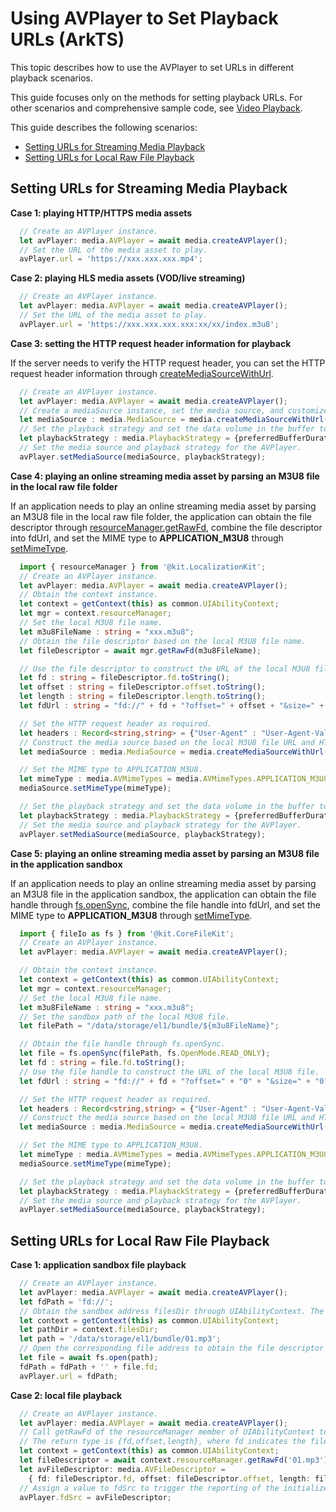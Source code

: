# Using AVPlayer to Set Playback URLs (ArkTS)
This topic describes how to use the AVPlayer to set URLs in different playback scenarios.

This guide focuses only on the methods for setting playback URLs. For other scenarios and comprehensive sample code, see [Video Playback](video-playback.md).

This guide describes the following scenarios:
- [Setting URLs for Streaming Media Playback](#setting-urls-for-streaming-media-playback)
- [Setting URLs for Local Raw File Playback](#setting-urls-for-local-raw-file-playback)

## Setting URLs for Streaming Media Playback
**Case 1: playing HTTP/HTTPS media assets**
```ts
  // Create an AVPlayer instance.
  let avPlayer: media.AVPlayer = await media.createAVPlayer();
  // Set the URL of the media asset to play.
  avPlayer.url = 'https://xxx.xxx.xxx.mp4';
```

**Case 2: playing HLS media assets (VOD/live streaming)**
```ts
  // Create an AVPlayer instance.
  let avPlayer: media.AVPlayer = await media.createAVPlayer();
  // Set the URL of the media asset to play.
  avPlayer.url = 'https://xxx.xxx.xxx.xxx:xx/xx/index.m3u8';
```

**Case 3: setting the HTTP request header information for playback**

If the server needs to verify the HTTP request header, you can set the HTTP request header information through [createMediaSourceWithUrl](../../reference/apis-media-kit/js-apis-media.md#mediacreatemediasourcewithurl12).
```ts
  // Create an AVPlayer instance.
  let avPlayer: media.AVPlayer = await media.createAVPlayer();
  // Create a mediaSource instance, set the media source, and customize an HTTP request. If necessary, set fields such as User-Agent, Cookie, and Referer in key-value pairs.
  let mediaSource : media.MediaSource = media.createMediaSourceWithUrl("https://xxx.xxx.xxx.xxx:xx/xx/index.m3u8",  {"User-Agent" : "User-Agent-Value", "Cookie" : "Cookie-Value", "Referer" : "Referer-Value"});
  // Set the playback strategy and set the data volume in the buffer to 20s.
  let playbackStrategy : media.PlaybackStrategy = {preferredBufferDuration: 20};
  // Set the media source and playback strategy for the AVPlayer.
  avPlayer.setMediaSource(mediaSource, playbackStrategy);
```

**Case 4: playing an online streaming media asset by parsing an M3U8 file in the local raw file folder**

If an application needs to play an online streaming media asset by parsing an M3U8 file in the local raw file folder, the application can obtain the file descriptor through [resourceManager.getRawFd](../../reference/apis-localization-kit/js-apis-resource-manager.md#getrawfd9), combine the file descriptor into fdUrl, and set the MIME type to **APPLICATION_M3U8** through [setMimeType](../../reference/apis-media-kit/js-apis-media.md#setmimetype12).
```ts
  import { resourceManager } from '@kit.LocalizationKit';
  // Create an AVPlayer instance.
  let avPlayer: media.AVPlayer = await media.createAVPlayer();
  // Obtain the context instance.
  let context = getContext(this) as common.UIAbilityContext;
  let mgr = context.resourceManager;
  // Set the local M3U8 file name.
  let m3u8FileName : string = "xxx.m3u8";
  // Obtain the file descriptor based on the local M3U8 file name.
  let fileDescriptor = await mgr.getRawFd(m3u8FileName);

  // Use the file descriptor to construct the URL of the local M3U8 file.
  let fd : string = fileDescriptor.fd.toString();
  let offset : string = fileDescriptor.offset.toString();
  let length : string = fileDescriptor.length.toString();
  let fdUrl : string = "fd://" + fd + "?offset=" + offset + "&size=" + length;

  // Set the HTTP request header as required.
  let headers : Record<string,string> = {"User-Agent" : "User-Agent-Value", "Cookie" : "Cookie-Value"};
  // Construct the media source based on the local M3U8 file URL and HTTP request header.
  let mediaSource : media.MediaSource = media.createMediaSourceWithUrl(fdUrl, headers);

  // Set the MIME type to APPLICATION_M3U8.
  let mimeType : media.AVMimeTypes = media.AVMimeTypes.APPLICATION_M3U8;
  mediaSource.setMimeType(mimeType);

  // Set the playback strategy and set the data volume in the buffer to 20s.
  let playbackStrategy : media.PlaybackStrategy = {preferredBufferDuration: 20};
  // Set the media source and playback strategy for the AVPlayer.
  avPlayer.setMediaSource(mediaSource, playbackStrategy);
```

**Case 5: playing an online streaming media asset by parsing an M3U8 file in the application sandbox**

If an application needs to play an online streaming media asset by parsing an M3U8 file in the application sandbox, the application can obtain the file handle through [fs.openSync](../../reference/apis-core-file-kit/js-apis-file-fs.md#fsopensync), combine the file handle into fdUrl, and set the MIME type to **APPLICATION_M3U8** through [setMimeType](../../reference/apis-media-kit/js-apis-media.md#setmimetype12).
```ts
  import { fileIo as fs } from '@kit.CoreFileKit';
  // Create an AVPlayer instance.
  let avPlayer: media.AVPlayer = await media.createAVPlayer();

  // Obtain the context instance.
  let context = getContext(this) as common.UIAbilityContext;
  let mgr = context.resourceManager;
  // Set the local M3U8 file name.
  let m3u8FileName : string = "xxx.m3u8";
  // Set the sandbox path of the local M3U8 file.
  let filePath = "/data/storage/el1/bundle/${m3u8FileName}";

  // Obtain the file handle through fs.openSync.
  let file = fs.openSync(filePath, fs.OpenMode.READ_ONLY);
  let fd : string = file.fd.toString();
  // Use the file handle to construct the URL of the local M3U8 file.
  let fdUrl : string = "fd://" + fd + "?offset=" + "0" + "&size=" + "0";

  // Set the HTTP request header as required.
  let headers : Record<string,string> = {"User-Agent" : "User-Agent-Value", "Cookie" : "Cookie-Value"};
  // Construct the media source based on the local M3U8 file URL and HTTP request header.
  let mediaSource : media.MediaSource = media.createMediaSourceWithUrl(fdUrl, headers);

  // Set the MIME type to APPLICATION_M3U8.
  let mimeType : media.AVMimeTypes = media.AVMimeTypes.APPLICATION_M3U8;
  mediaSource.setMimeType(mimeType);

  // Set the playback strategy and set the data volume in the buffer to 20s.
  let playbackStrategy : media.PlaybackStrategy = {preferredBufferDuration: 20};
  // Set the media source and playback strategy for the AVPlayer.
  avPlayer.setMediaSource(mediaSource, playbackStrategy);
```

## Setting URLs for Local Raw File Playback
**Case 1: application sandbox file playback**
```ts
  // Create an AVPlayer instance.
  let avPlayer: media.AVPlayer = await media.createAVPlayer();
  let fdPath = 'fd://';
  // Obtain the sandbox address filesDir through UIAbilityContext. The stage model is used as an example.
  let context = getContext(this) as common.UIAbilityContext;
  let pathDir = context.filesDir;
  let path = '/data/storage/el1/bundle/01.mp3';
  // Open the corresponding file address to obtain the file descriptor and assign a value to the URL to trigger the reporting of the initialized state.
  let file = await fs.open(path);
  fdPath = fdPath + '' + file.fd;
  avPlayer.url = fdPath;
```

**Case 2: local file playback**
```ts
  // Create an AVPlayer instance.
  let avPlayer: media.AVPlayer = await media.createAVPlayer();
  // Call getRawFd of the resourceManager member of UIAbilityContext to obtain the media asset URL.
  // The return type is {fd,offset,length}, where fd indicates the file descriptor address of the HAP file, offset indicates the media asset offset, and length indicates the duration of the media asset to play.
  let context = getContext(this) as common.UIAbilityContext;
  let fileDescriptor = await context.resourceManager.getRawFd('01.mp3');
  let avFileDescriptor: media.AVFileDescriptor =
    { fd: fileDescriptor.fd, offset: fileDescriptor.offset, length: fileDescriptor.length };
  // Assign a value to fdSrc to trigger the reporting of the initialized state.
  avPlayer.fdSrc = avFileDescriptor;
```
